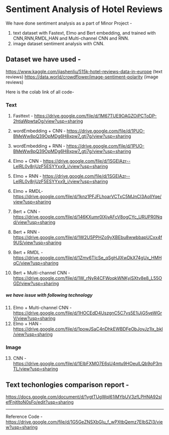 # Sentiment Analysis of Hotel Reviews

We have done sentiment analysis as a part of Minor Project -
1. text dataset with Fastext, Elmo and Bert embedding, and trained with CNN,RNN,RMDL,HAN and Multi-channel CNN and RNN.
2. image dataset sentiment analysis with CNN.

## Dataset we have used -
https://www.kaggle.com/jiashenliu/515k-hotel-reviews-data-in-europe (text reviews)
https://data.world/crowdflower/image-sentiment-polarity (image reviews)

Here is the colab link of all code-
### Text

1. Fasttext - https://drive.google.com/file/d/1M67TUE9OAGZOiPCToDP-2htiaWpwtaOg/view?usp=sharing
2. wordEmbedding + CNN - https://drive.google.com/file/d/1PUO-BMeWw8pQ39OpMDg6H8xpw7_gti7g/view?usp=sharing
3. wordEmbedding + RNN - https://drive.google.com/file/d/1PUO-BMeWw8pQ39OpMDg6H8xpw7_gti7g/view?usp=sharing
4. Elmo + CNN - https://drive.google.com/file/d/1SGElAzr--LelRL0v8rjUzF5ESYYxx9_j/view?usp=sharing
5. Elmo + RNN - https://drive.google.com/file/d/1SGElAzr--LelRL0v8rjUzF5ESYYxx9_j/view?usp=sharing
6. Elmo + RMDL- https://drive.google.com/file/d/1knz1PFJFLhoarVCTxC5MJnCI3AoIlYqe/view?usp=sharing

7. Bert + CNN - https://drive.google.com/file/d/146KXumr0lXjvAFcV8ogCYc_URUPR0Nqd/view?usp=sharing
8. Bert + RNN - https://drive.google.com/file/d/1W2U5PPHZo9yXBEbu8wwbbapUCxx4f9US/view?usp=sharing
9. Bert + RMDL - https://drive.google.com/file/d/1Zmv6TIcSe_qSgHJlXwDkX74gUx_HMHqC/view?usp=sharing
10. Bert + Multi-channel CNN - https://drive.google.com/file/d/1W_rNyR4CFWoqkWNKyiSXtv8e8_L55OGD/view?usp=sharing

##### we have issue with following technology
11. Elmo + Multi-channel CNN - https://drive.google.com/file/d/1HOCEdD4UszgnC5C7vs5E1iJjG5yeWGrV/view?usp=sharing
12. Elmo + HAN - https://drive.google.com/file/d/1powJSaC4nDhkEWBDFeObJoyJz1lx_bkI/view?usp=sharing

### Image
13. CNN - https://drive.google.com/file/d/1EIbFXMO7E6sU4mtu9HOeuILQb9oP3mTL/view?usp=sharing

## Text techonlogies comparison report - 
https://docs.google.com/document/d/1ygtTUgWqI61iMYbUV3zfLPHNA92sIefFnjtltoN0sFo/edit?usp=sharing


---------------------------------------------------------------------------------------------------------------------------------------------
Reference Code - https://drive.google.com/file/d/1G5GeZNSXbGlu_f_wPXtbQemz7EIbSZI3/view?usp=sharing

